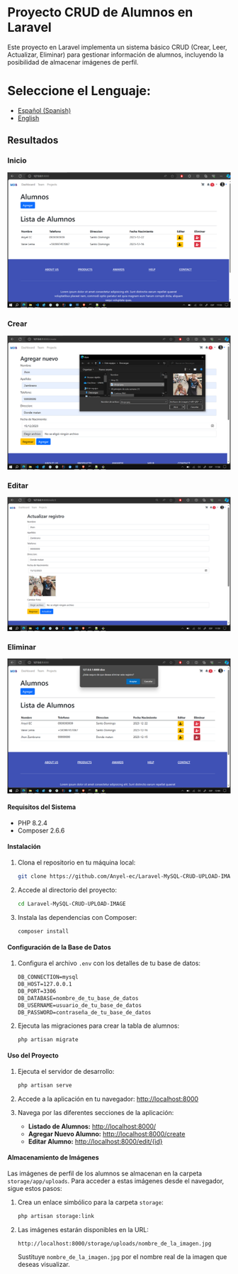 # Proyecto CRUD de Alumnos en Laravel

Este proyecto en Laravel implementa un sistema básico CRUD (Crear, Leer, Actualizar, Eliminar) para gestionar información de alumnos, incluyendo la posibilidad de almacenar imágenes de perfil.

# **Seleccione el Lenguaje:**
- [Español (Spanish)](README-es.md)
- [English](README.md)

## Resultados
### Inicio 
![Texto alternativo](docs/inicio.PNG) 
### Crear 
![Texto alternativo](docs/create.PNG) 
### Editar 
![Texto alternativo](docs/actualizar.PNG) 
### Eliminar 
![Texto alternativo](docs/eliminar.PNG) 

#### Requisitos del Sistema

- PHP 8.2.4
- Composer 2.6.6

#### Instalación

1. Clona el repositorio en tu máquina local:

   ```bash
   git clone https://github.com/Anyel-ec/Laravel-MySQL-CRUD-UPLOAD-IMAGE
   ```

2. Accede al directorio del proyecto:

   ```bash
   cd Laravel-MySQL-CRUD-UPLOAD-IMAGE
   ```

3. Instala las dependencias con Composer:

   ```bash
   composer install
   ```

#### Configuración de la Base de Datos

1. Configura el archivo `.env` con los detalles de tu base de datos:

   ```dotenv
   DB_CONNECTION=mysql
   DB_HOST=127.0.0.1
   DB_PORT=3306
   DB_DATABASE=nombre_de_tu_base_de_datos
   DB_USERNAME=usuario_de_tu_base_de_datos
   DB_PASSWORD=contraseña_de_tu_base_de_datos
   ```

2. Ejecuta las migraciones para crear la tabla de alumnos:

   ```bash
   php artisan migrate
   ```

#### Uso del Proyecto

1. Ejecuta el servidor de desarrollo:

   ```bash
   php artisan serve
   ```

2. Accede a la aplicación en tu navegador: [http://localhost:8000](http://localhost:8000)

3. Navega por las diferentes secciones de la aplicación:

   - **Listado de Alumnos:** [http://localhost:8000/](http://localhost:8000)
   - **Agregar Nuevo Alumno:** [http://localhost:8000/create](http://localhost:8000/create)
   - **Editar Alumno:** [http://localhost:8000/edit/{id}](http://localhost:8000/edit/{id})

#### Almacenamiento de Imágenes

Las imágenes de perfil de los alumnos se almacenan en la carpeta `storage/app/uploads`. Para acceder a estas imágenes desde el navegador, sigue estos pasos:

1. Crea un enlace simbólico para la carpeta `storage`:

   ```bash
   php artisan storage:link
   ```

2. Las imágenes estarán disponibles en la URL:

   ```
   http://localhost:8000/storage/uploads/nombre_de_la_imagen.jpg
   ```

   Sustituye `nombre_de_la_imagen.jpg` por el nombre real de la imagen que deseas visualizar.

